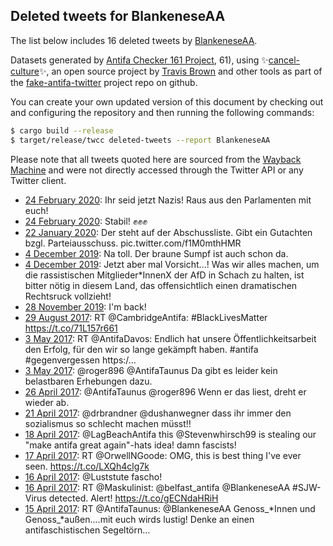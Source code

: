 ## Deleted tweets for BlankeneseAA

The list below includes 16 deleted tweets by
[BlankeneseAA](https://twitter.com/BlankeneseAA).



Datasets generated by [Antifa Checker 161 Project](https://twitter.com/antifacheck161), 61), using ✨[cancel-culture](https://github.com/travisbrown/cancel-culture)✨, an open source project by 
[Travis Brown](https://twitter.com/travisbrown) and other tools as part of the 
[fake-antifa-twitter](https://github.com/antifacheck161/fake-antifa-twitter) project repo on github.

You can create your own updated version of this document by checking out and configuring the
repository and then running the following commands:

```bash
$ cargo build --release
$ target/release/twcc deleted-tweets --report BlankeneseAA
```

Please note that all tweets quoted here are sourced from the
[Wayback Machine](https://web.archive.org) and were not directly accessed through the Twitter API or
any Twitter client.

* [24 February 2020](https://web.archive.org/web/20200224125344/https://twitter.com/BlankeneseAA/status/1231921962286489602): Ihr seid jetzt Nazis! Raus aus den Parlamenten mit euch! <!--1231921962286489602-->
* [24 February 2020](https://web.archive.org/web/20200224124030/https://twitter.com/BlankeneseAA/status/1231921621822210053): Stabil! ✊✊✊ <!--1231921621822210053-->
* [22 January 2020](https://web.archive.org/web/20200122110001/https://twitter.com/BlankeneseAA/status/1219935270700797953): Der steht auf der Abschussliste.  Gibt ein Gutachten bzgl. Parteiausschuss. pic.twitter.com/f1M0mthHMR <!--1219935270700797953-->
* [ 4 December 2019](https://web.archive.org/web/20191204151650/https://twitter.com/BlankeneseAA/status/1202237417748672512): Na toll. Der braune Sumpf ist auch schon da. <!--1202237417748672512-->
* [ 4 December 2019](https://web.archive.org/web/20191204144805/https://twitter.com/BlankeneseAA/status/1202236488244748288): Jetzt aber mal Vorsicht...! Was wir alles machen, um die rassistischen Mitglieder*InnenX der AfD in Schach zu halten, ist bitter nötig in diesem Land, das offensichtlich einen dramatischen Rechtsruck vollzieht! <!--1202236488244748288-->
* [28 November 2019](https://web.archive.org/web/20191128100434/https://twitter.com/BlankeneseAA/status/1199989659243167746): I'm back! <!--1199989659243167746-->
* [29 August 2017](https://web.archive.org/web/20170829104827/https://twitter.com/BlankeneseAA/status/902483077523529730): RT @CambridgeAntifa: #BlackLivesMatter https://t.co/71L157r661 <!--902483077523529730-->
* [ 3 May 2017](https://web.archive.org/web/20170503181157/https://twitter.com/BlankeneseAA/status/859832919787024384): RT @AntifaDavos: Endlich hat unsere Öffentlichkeitsarbeit den Erfolg, für den wir so lange gekämpft haben. #antifa #gegenvergessen  https:/… <!--859832919787024384-->
* [ 3 May 2017](https://web.archive.org/web/20170503180342/https://twitter.com/BlankeneseAA/status/859830843610628096): @roger896 @AntifaTaunus Da gibt es leider kein belastbaren Erhebungen dazu. <!--859830843610628096-->
* [26 April 2017](https://web.archive.org/web/20170426151544/https://twitter.com/BlankeneseAA/status/857251858355826688): @AntifaTaunus @roger896 Wenn er das liest, dreht er wieder ab. <!--857251858355826688-->
* [21 April 2017](https://web.archive.org/web/20170421131703/https://twitter.com/BlankeneseAA/status/855410051418398721): @drbrandner @dushanwegner dass ihr immer den sozialismus so schlecht machen müsst!! <!--855410051418398721-->
* [18 April 2017](https://web.archive.org/web/20170418074501/https://twitter.com/BlankeneseAA/status/854239328872136708): @LagBeachAntifa this @Stevenwhirsch99 is stealing our "make antifa great again"-hats idea! damn fascists! <!--854239328872136708-->
* [17 April 2017](https://web.archive.org/web/20170417095708/https://twitter.com/BlankeneseAA/status/853910189275217921): RT @OrwellNGoode: OMG, this is best thing I've ever seen. https://t.co/LXQh4clg7k <!--853910189275217921-->
* [16 April 2017](https://web.archive.org/web/20170416234400/https://twitter.com/BlankeneseAA/status/853755889198780418): @Luststute fascho! <!--853755889198780418-->
* [16 April 2017](https://web.archive.org/web/20170416165054/https://twitter.com/BlankeneseAA/status/853651929179852800): RT @Maskulinist: @belfast_antifa @BlankeneseAA #SJW-Virus detected. Alert! https://t.co/gECNdaHRiH <!--853651929179852800-->
* [15 April 2017](https://web.archive.org/web/20170415200238/https://twitter.com/BlankeneseAA/status/853337792612622336): RT @AntifaTaunus: @BlankeneseAA Genoss_*Innen und Genoss_*außen....mit euch wirds lustig! Denke an einen antifaschistischen Segeltörn…  <!--853337792612622336-->
